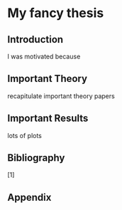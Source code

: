 # My fancy thesis

## Introduction
I was motivated because

## Important Theory
recapitulate important theory papers

## Important Results
lots of plots

## Bibliography
[1] 

## Appendix 


